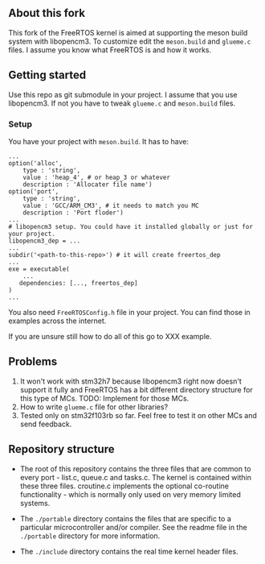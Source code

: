 ## About this fork
This fork of the FreeRTOS kernel is aimed at supporting the meson build system with libopencm3. To customize edit the `meson.build` and `glueme.c` files. I assume you know what FreeRTOS is and how it works.

## Getting started
Use this repo as git submodule in your project. I assume that you use libopencm3. If not you have to tweak `glueme.c` and `meson.build` files. 

### Setup
You have your project with `meson.build`. It has to have:
```meson
...
option('alloc',
    type : 'string',
    value : 'heap_4', # or heap_3 or whatever
    description : 'Allocater file name')
option('port',
    type : 'string',
    value : 'GCC/ARM_CM3', # it needs to match you MC 
    description : 'Port floder')
...
# libopencm3 setup. You could have it installed globally or just for your project.
libopencm3_dep = ...
...
subdir('<path-to-this-repo>') # it will create freertos_dep
...
exe = executable(
    ...
   dependencies: [..., freertos_dep] 
)
...
```
You also need `FreeRTOSConfig.h` file in your project. You can find those in examples across the internet.

If you are unsure still how to do all of this go to XXX example.

## Problems
1. It won't work with stm32h7 because libopencm3 right now doesn't support it fully and FreeRTOS has a bit different directory structure for this type of MCs. TODO: Implement for those MCs.
2. How to write `glueme.c` file for other libraries?
3. Tested only on stm32f103rb so far. Feel free to test it on other MCs and send feedback.

## Repository structure
- The root of this repository contains the three files that are common to 
every port - list.c, queue.c and tasks.c.  The kernel is contained within these 
three files.  croutine.c implements the optional co-routine functionality - which
is normally only used on very memory limited systems.

- The ```./portable``` directory contains the files that are specific to a particular microcontroller and/or compiler. 
See the readme file in the ```./portable``` directory for more information.

- The ```./include``` directory contains the real time kernel header files.
